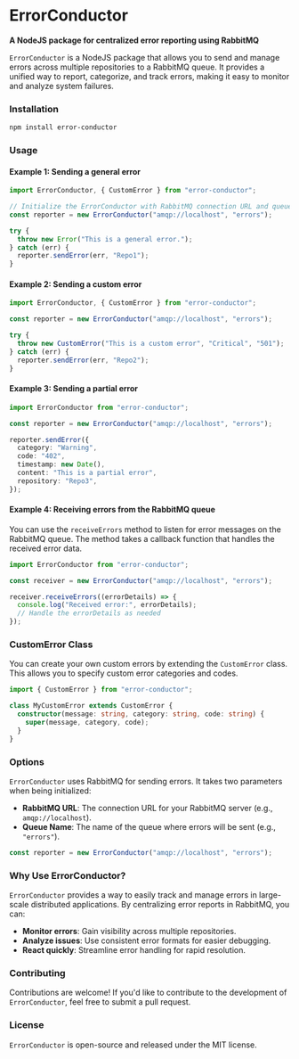 # ErrorConductor

**A NodeJS package for centralized error reporting using RabbitMQ**

`ErrorConductor` is a NodeJS package that allows you to send and manage errors across multiple repositories to a RabbitMQ queue. It provides a unified way to report, categorize, and track errors, making it easy to monitor and analyze system failures.

### Installation

```bash
npm install error-conductor
```

### Usage

#### Example 1: Sending a general error

```typescript
import ErrorConductor, { CustomError } from "error-conductor";

// Initialize the ErrorConductor with RabbitMQ connection URL and queue name
const reporter = new ErrorConductor("amqp://localhost", "errors");

try {
  throw new Error("This is a general error.");
} catch (err) {
  reporter.sendError(err, "Repo1");
}
```

#### Example 2: Sending a custom error

```typescript
import ErrorConductor, { CustomError } from "error-conductor";

const reporter = new ErrorConductor("amqp://localhost", "errors");

try {
  throw new CustomError("This is a custom error", "Critical", "501");
} catch (err) {
  reporter.sendError(err, "Repo2");
}
```

#### Example 3: Sending a partial error

```typescript
import ErrorConductor from "error-conductor";

const reporter = new ErrorConductor("amqp://localhost", "errors");

reporter.sendError({
  category: "Warning",
  code: "402",
  timestamp: new Date(),
  content: "This is a partial error",
  repository: "Repo3",
});
```

#### Example 4: Receiving errors from the RabbitMQ queue

You can use the `receiveErrors` method to listen for error messages on the RabbitMQ queue. The method takes a callback function that handles the received error data.

```typescript
import ErrorConductor from "error-conductor";

const receiver = new ErrorConductor("amqp://localhost", "errors");

receiver.receiveErrors((errorDetails) => {
  console.log("Received error:", errorDetails);
  // Handle the errorDetails as needed
});
```

### CustomError Class

You can create your own custom errors by extending the `CustomError` class. This allows you to specify custom error categories and codes.

```typescript
import { CustomError } from "error-conductor";

class MyCustomError extends CustomError {
  constructor(message: string, category: string, code: string) {
    super(message, category, code);
  }
}
```

### Options

`ErrorConductor` uses RabbitMQ for sending errors. It takes two parameters when being initialized:

- **RabbitMQ URL**: The connection URL for your RabbitMQ server (e.g., `amqp://localhost`).
- **Queue Name**: The name of the queue where errors will be sent (e.g., `"errors"`).

```typescript
const reporter = new ErrorConductor("amqp://localhost", "errors");
```

### Why Use ErrorConductor?

`ErrorConductor` provides a way to easily track and manage errors in large-scale distributed applications. By centralizing error reports in RabbitMQ, you can:

- **Monitor errors**: Gain visibility across multiple repositories.
- **Analyze issues**: Use consistent error formats for easier debugging.
- **React quickly**: Streamline error handling for rapid resolution.

### Contributing

Contributions are welcome! If you'd like to contribute to the development of `ErrorConductor`, feel free to submit a pull request.

### License

`ErrorConductor` is open-source and released under the MIT license.
